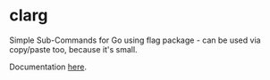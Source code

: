 # clarg
Simple Sub-Commands for Go using flag package - can be used via copy/paste too, because it's small.

Documentation [here](https://godoc.org/github.com/dc0d/clarg).